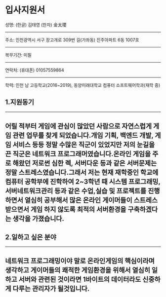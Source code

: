 # 입사지원서
성명: (한글) 김태영 (한자) 金太瓔
- - -
주소: 인천광역시 서구 장고개로 309번 길(가좌동) 진주아파트 6동 1007호
- - -
복무기간: 미필
- - -
연락처: (휴대폰) 01057559864
- - -
학력: 인천 남 고등학교(2016~2019), 동양미래대학교 컴퓨터 소프트웨어학과(재학 중)
## 1.지원동기
----
어릴 적부터 게임에 관심이 많았던 사람으로 자연스럽게 게임 관련 업무를 찾게 되었습니다.개임 기획, 백엔드 개발, 게임 서비스 등등 정말 수많은 직군이 있었지만 저의 눈길을 끈 직군은 네트워크 프로그래머였습니다.온라인 게임을 주로 해왔던 저로썬 심한 렉, 서버다운 등과 같은 서버문제는 정말 스트레스였습니다.그래서 저는 현재 재학중인 학교에 컴퓨터 공학부에 진학하여 2~3학년 때 시스템 프로그래밍, 서버네트워크관리 등과 같은 수업,실습 및 프로젝트를 진행하면서 열심히 공부해서 많은 온라인 게이머들이 스트레스 받으면서 게임 하지 않도록 최적의 서버환경을 구축하겠다는 생각을 가졌습니다.
----
## 2.일하고 싶은 분야
----
네트워크 프로그래밍이야 말로 온라인게임의 핵심이라며 생각하고 게이머들의 쾌적한 게임환경을 위해서 열심히 일하고 서버와 관련된 것이라면 1바이트의 데이터라도 신중하게 다루는 관리자가 될것입니다.
----
